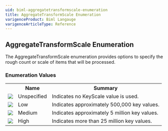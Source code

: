 ```yaml
---
uid: biml-aggregatetransformscale-enumeration
title: AggregateTransformScale Enumeration
varigenceProduct: Biml Langauge
varigenceArticleType: Reference
---
```


## AggregateTransformScale Enumeration<div class="LanguageSummary"><div class ="SummaryItem">The AggregateTransformScale enumeration provides options to specify the rough count or scale of items that will be processed.</div></div><div class="EnumValueGroup">### Enumeration Values<table id="EnumValue" class="MemberList"><tbody><tr><th class="MemberTypeIconColumnHeader">&nbsp;</th><th class="MemberNameColumnHeader">Name</th><th class="MemberSummaryColumnHeader">Summary</th></tr><tr class="cd0"><td align="center" class="MemberTypeIcon"><img src="enumValue.png"></img></td><td class="MemberName">Unspecified</td><td class="MemberSummary"><div class ="SummaryItem">Indicates no KeyScale value is used.</div></td></tr><tr class="cd1"><td align="center" class="MemberTypeIcon"><img src="enumValue.png"></img></td><td class="MemberName">Low</td><td class="MemberSummary"><div class ="SummaryItem">Indicates approximately 500,000 key values.</div></td></tr><tr class="cd0"><td align="center" class="MemberTypeIcon"><img src="enumValue.png"></img></td><td class="MemberName">Medium</td><td class="MemberSummary"><div class ="SummaryItem">Indicates approximately 5 million key values.</div></td></tr><tr class="cd1"><td align="center" class="MemberTypeIcon"><img src="enumValue.png"></img></td><td class="MemberName">High</td><td class="MemberSummary"><div class ="SummaryItem">Indicates more than 25 million key values.</div></td></tr></tbody></table></div>
